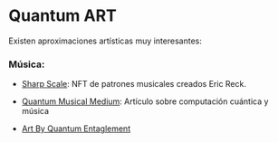 # Quantum ART


Existen aproximaciones artísticas muy interesantes:



### Música:

- [Sharp Scale](https://opensea.io/collection/sharp-scale): NFT de patrones musicales creados Eric Reck.


- [Quantum Musical Medium](https://medium.com/qiskit/presenting-the-1st-international-symposium-on-quantum-computing-and-musical-creativity-87a3301b9726): Artículo sobre computación cuántica y música

- [Art By Quantum Entaglement](https://medium.com/@jrussellhuffman/art-by-quantum-entanglement-5c3bbafb2400)
